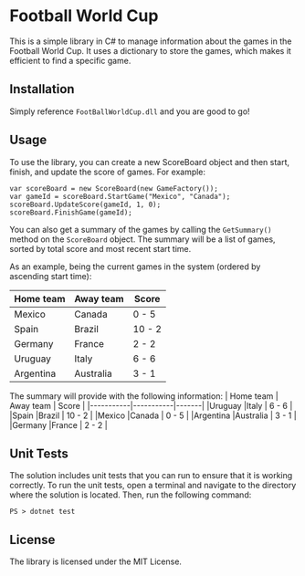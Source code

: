 # Football World Cup

This is a simple library in C# to manage information about the games in the Football World Cup. It uses a dictionary to store the games, which makes it efficient to find a specific game.

## Installation

Simply reference `FootBallWorldCup.dll` and you are good to go!

## Usage
To use the library, you can create a new ScoreBoard object and then start, finish, and update the score of games. For example:

```
var scoreBoard = new ScoreBoard(new GameFactory());
var gameId = scoreBoard.StartGame("Mexico", "Canada");
scoreBoard.UpdateScore(gameId, 1, 0);
scoreBoard.FinishGame(gameId);
```
You can also get a summary of the games by calling the `GetSummary()` method on the `ScoreBoard` object. The summary will be a list of games, sorted by total score and most recent start time.

As an example, being the current games in the system (ordered by ascending start time):

| Home team | Away team | Score |
|-----------|-----------|-------|
|Mexico     |Canada     | 0 - 5 |
|Spain      |Brazil     | 10 - 2 |
|Germany    |France     | 2 - 2 |
|Uruguay    |Italy      | 6 - 6 |
|Argentina  |Australia  | 3 - 1 |


The summary will provide with the following information:
| Home team | Away team | Score |
|-----------|-----------|-------|
|Uruguay    |Italy      | 6 - 6 |
|Spain      |Brazil     | 10 - 2 |
|Mexico     |Canada     | 0 - 5 |
|Argentina  |Australia  | 3 - 1 |
|Germany    |France     | 2 - 2 |

## Unit Tests
The solution includes unit tests that you can run to ensure that it is working correctly. To run the unit tests, open a terminal and navigate to the directory where the solution is located. Then, run the following command:

```
PS > dotnet test
```

## License
The library is licensed under the MIT License.
